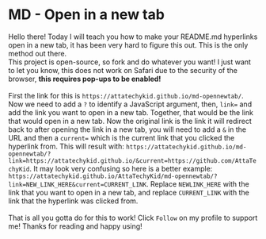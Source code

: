 # MD - Open in a new tab
Hello there! Today I will teach you how to make your README.md hyperlinks open in a new tab, it has been very hard to figure this out. This is the only method out there.<br>
This project is open-source, so fork and do whatever you want!
I just want to let you know, this does not work on Safari due to the security of the browser, **this requires pop-ups to be enabled!**
<br><br>
First the link for this is ``` https://attatechykid.github.io/md-opennewtab/ ```. Now we need to add a ``` ? ``` to identify a JavaScript argument, then, ``` link= ``` and add the link you want to open in a new tab. Together, that would be the link that would open in a new tab. Now the original link is the link it will redirect back to after opening the link in a new tab, you will need to add a ``` & ``` in the URL and then a ``` current= ``` which is the current link that you clicked the hyperlink from. This will result with: ``` https://attatechykid.github.io/md-opennewtab/?link=https://attatechykid.github.io/&current=https://github.com/AttaTechyKid ```. It may look very confusing so here is a better example: ``` https://attatechykid.github.io/AttaTechyKid/md-opennewtab/?link=NEW_LINK_HERE&current=CURRENT_LINK ```. Replace ``` NEWLINK_HERE ``` with the link that you want to open in a new tab, and replace ``` CURRENT_LINK ``` with the link that the hyperlink was clicked from.
<br>
<br>
That is all you gotta do for this to work! Click ``` Follow ``` on my profile to support me! Thanks for reading and happy using!

